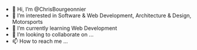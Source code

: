 - 👋 Hi, I’m @ChrisBourgeonnier
- 👀 I’m interested in Software & Web Development, Architecture & Design, Motorsports
- 🌱 I’m currently learning Web Development
- 💞️ I’m looking to collaborate on ...
- 📫 How to reach me ...

<!---
ChrisBourgeonnier/ChrisBourgeonnier is a ✨ special ✨ repository because its `README.md` (this file) appears on your GitHub profile.
You can click the Preview link to take a look at your changes.
--->
